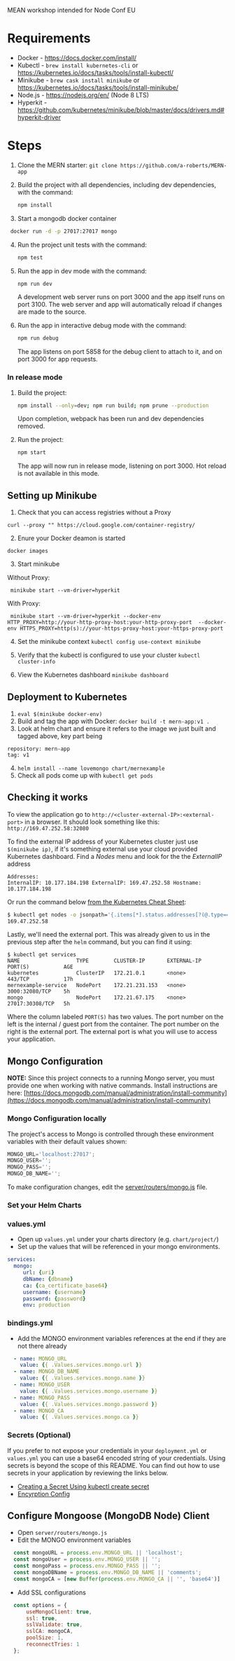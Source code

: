 MEAN workshop intended for Node Conf EU

# Requirements
- Docker - https://docs.docker.com/install/
- Kubectl - `brew install kubernetes-cli` or https://kubernetes.io/docs/tasks/tools/install-kubectl/
- Minikube - `brew cask install minikube` or https://kubernetes.io/docs/tasks/tools/install-minikube/
- Node.js - https://nodejs.org/en/ (Node 8 LTS)
- Hyperkit - https://github.com/kubernetes/minikube/blob/master/docs/drivers.md#hyperkit-driver


# Steps

1. Clone the MERN starter: `git clone https://github.com/a-roberts/MERN-app`
2. Build the project with all dependencies, including dev dependencies, with the command:

    ```bash
    npm install
    ```

3. Start a mongodb docker container

  ```bash
   docker run -d -p 27017:27017 mongo
  ```

4. Run the project unit tests with the command:

    ```bash
    npm test
    ```

5. Run the app in dev mode with the command:

    ```bash
    npm run dev
    ```

    A development web server runs on port 3000 and the app itself runs on port 3100. The web server and app will automatically reload if changes are made to the source.

6. Run the app in interactive debug mode with the command:

    ```bash
    npm run debug
    ```

    The app listens on port 5858 for the debug client to attach to it, and on port 3000 for app requests.

### In release mode

1. Build the project:

    ```bash
    npm install --only=dev; npm run build; npm prune --production
    ```

    Upon completion, webpack has been run and dev dependencies removed.

2. Run the project:

    ```bash
    npm start
    ```

    The app will now run in release mode, listening on port 3000. Hot reload is not available in this mode.

## Setting up Minikube

1. Check that you can access registries without a Proxy

`curl --proxy "" https://cloud.google.com/container-registry/`

2. Enure your Docker deamon is started

`docker images`

3. Start minikube

 Without Proxy:
  ```
   minikube start --vm-driver=hyperkit
  ```

With Proxy:
  ```
   minikube start --vm-driver=hyperkit --docker-env HTTP_PROXY=http://your-http-proxy-host:your-http-proxy-port  --docker-env HTTPS_PROXY=http(s)://your-https-proxy-host:your-https-proxy-port
  ```

4. Set the minikube context
`kubectl config use-context minikube`

5. Verify that the kubectl is configured to use your cluster
`kubectl cluster-info`

6. View the Kubernetes dashboard
`minikube dashboard`

## Deployment to Kubernetes

1) `eval $(minikube docker-env)`
2) Build and tag the app with Docker: `docker build -t mern-app:v1 .`
3) Look at helm chart and ensure it refers to the image we just built and tagged above, key part being
```
repository: mern-app
tag: v1
```
4) `helm install --name lovemongo chart/mernexample`
5) Check all pods come up with `kubectl get pods`

## Checking it works
To view the application go to `http://<cluster-external-IP>:<external-port>` in a browser. It should look something like this: `http://169.47.252.58:32080`

To find the external IP address of your Kubernetes cluster just use `$(minikube ip)`, if it's something external use your cloud provided Kubernetes dashboard. Find a _Nodes_ menu and look for the the _ExternalIP_ address

   ```
   Addresses:
   InternalIP: 10.177.184.198 ExternalIP: 169.47.252.58 Hostname: 10.177.184.198
   ```

Or run the command below [from the Kubernetes Cheat Sheet](https://kubernetes.io/docs/reference/kubectl/cheatsheet/#viewing-finding-resources):

   ```bash
   $ kubectl get nodes -o jsonpath='{.items[*].status.addresses[?(@.type=="ExternalIP")].address}'
   169.47.252.58
   ```

Lastly, we'll need the external port. This was already given to us in the previous step after the `helm` command, but you can find it using:

```
$ kubectl get services
NAME                  TYPE        CLUSTER-IP       EXTERNAL-IP   PORT(S)           AGE
kubernetes            ClusterIP   172.21.0.1       <none>        443/TCP           17h
mernexample-service   NodePort    172.21.231.153   <none>        3000:32080/TCP    5h
mongo                 NodePort    172.21.67.175    <none>        27017:30308/TCP   5h
```

Where the column labeled `PORT(S)` has two values. The port number on the left is the internal / guest port from the container. The port number on the right is the external port. The external port is what you will use to access your application.


## Mongo Configuration

**NOTE:** Since this project connects to a running Mongo server, you must provide one when working with native commands. Install instructions are here: [https://docs.mongodb.com/manual/administration/install-community](https://docs.mongodb.com/manual/administration/install-community)

### Mongo Configuration locally

The project's access to Mongo is controlled through these environment variables with their default values shown:

```javascript
MONGO_URL='localhost:27017';
MONGO_USER='';
MONGO_PASS='';
MONGO_DB_NAME='';
```

To make configuration changes, edit the [server/routers/mongo.js](server/routers/mongo.js) file.

### Set your Helm Charts

### values.yml

* Open up `values.yml` under your charts directory (e.g. `chart/project/`)
* Set up the values that will be referenced in your mongo environments.

```yaml
services:
  mongo:
     url: {uri}
     dbName: {dbname}
     ca: {ca_certificate_base64}
     username: {username}
     password: {password}
     env: production
```
### bindings.yml

* Add the MONGO environment variables references at the end if they are not there already

```yaml
  - name: MONGO_URL
    value: {{ .Values.services.mongo.url }}
  - name: MONGO_DB_NAME
    value: {{ .Values.services.mongo.name }}
  - name: MONGO_USER
    value: {{ .Values.services.mongo.username }}
  - name: MONGO_PASS
    value: {{ .Values.services.mongo.password }}
  - name: MONGO_CA
    value: {{ .Values.services.mongo.ca }}
```

### Secrets (Optional)

If you prefer to not expose your credentials in your `deployment.yml` or `values.yml` you can use a base64 encoded string of your credentials. Using secrets is beyond the scope of this
README. You can find out how to use secrets in your application by reviewing the links below.

* [Creating a Secret Using kubectl create secret](https://kubernetes.io/docs/concepts/configuration/secret/#creating-your-own-secrets)
* [Encyrption Config](https://kubernetes.io/docs/tasks/administer-cluster/encrypt-data/)


## Configure Mongoose (MongoDB Node) Client

* Open  `server/routers/mongo.js`
* Edit the MONGO environment variables

```js
  const mongoURL = process.env.MONGO_URL || 'localhost';
  const mongoUser = process.env.MONGO_USER || '';
  const mongoPass = process.env.MONGO_PASS || '';
  const mongoDBName = process.env.MONGO_DB_NAME || 'comments';
  const mongoCA = [new Buffer(process.env.MONGO_CA || '', 'base64')]
```

* Add SSL configurations

```js
  const options = {
      useMongoClient: true,
      ssl: true,
      sslValidate: true,
      sslCA: mongoCA,
      poolSize: 1,
      reconnectTries: 1
  };
```
